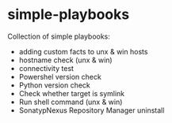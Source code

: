 # simple-playbooks

Collection of simple playbooks:
* adding custom facts to unx & win hosts
* hostname check (unx & win)
* connectivity test
* Powershel version check
* Python version check
* Check whether target is symlink
* Run shell command (unx & win)
* SonatypNexus Repository Manager uninstall

